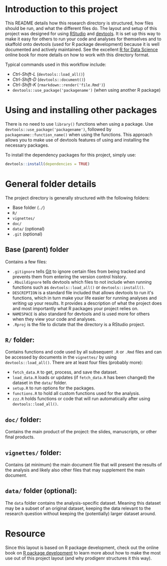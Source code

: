 # Introduction to this project

This README details how this research directory is structured, how files should
be run, and what the different files do. The layout and setup of this project
was designed for using [RStudio](https://www.rstudio.com/) and
[devtools](https://github.com/hadley/devtools). It is set up this way to make it
easy for others to run your code and analyses for themselves and to skaffold
onto devtools (used for R package development) because it is well documented and
actively maintained. See the excellent [R for Data Science](http://r4ds.had.co.nz/)
online book for more details on how to work with this directory format.

Typical commands used in this workflow include:

- *Ctrl-Shift-L* (`devtools::load_all()`)
- *Ctrl-Shift-D* (`devtools::document()`)
- *Ctrl-Shift-K* (`rmarkdown::render('file.Rmd')`)
- `devtools::use_package('packagename')` (when using another R package)

# Using and installing other packages

There is no need to use `library()` functions when using a package. Use 
`devtools::use_package('packagename')`, followed by `packagename::function_name()`
when using the functions. This approach allows you to make use of devtools features
of using and installing the necessary packages.

To install the dependency packages for this project, simply use:

```r
devtools::install(dependencies = TRUE)
```

# General folder details

The project directory is generally structured with the following folders:

- Base folder (`./`)
- `R/`
- `vignettes/`
- `doc/`
- `data/` (optional)
- `.git` (optional)

## Base (parent) folder

Contains a few files:

- `.gitignore` tells [Git](https://git-scm.com/) to ignore certain files from
being tracked and prevents them from entering the version control history.
- `.Rbuildignore` tells  devtools which files to not include when running
functions such as `devtools::load_all()` or `devtools::install()`.
- `DESCRIPTION` is a standard file included that allows devtools to run it's
functions, which in turn make your life easier for running analyses and writing
up your results. It provides a description of what the project does and most
importantly what R packages your project relies on.
- `NAMESPACE` is also standard for devtools and is used more for others when
they view your code and analyses.
- `.Rproj` is the file to dictate that the directory is a RStudio project.

## `R/` folder:

Contains functions and code used by all subsequent `.R` or `.Rmd` files and can
be accessed by documents in the `vignettes/` by using `devtools::load_all()`.
There are at least four files (probably more):

- `fetch_data.R` to get, process, and save the dataset.
- `load_data.R` loads or updates (if `fetch_data.R` has been changed) the
dataset in the `data/` folder.
- `setup.R` to run options for the packages.
- `functions.R` to hold all custom functions used for the analysis.
- `zzz.R` holds functions or code that will run automatically after using
`devtools::load_all()`.

## `doc/` folder:

Contains the main product of the project: the slides, manuscripts, or other
final products.

## `vignettes/` folder:

Contains (at minimum) the main document file that will present the results of the
analysis and likely also other files that may supplement the main document.

## `data/` folder (optional):

The `data` folder contains the analysis-specific dataset.  Meaning this dataset 
may be a subset of an original dataset, keeping the data relevant to the 
research question without keeping the (potentially) larger dataset around.

# Resource

Since this layout is based on R package development, check out the online book
on [R package development](http://r-pkgs.had.co.nz/) to learn more about how to
make the most use out of this project layout (and why prodigenr structures it
this way).
